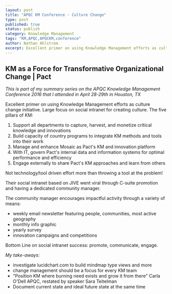 ```yaml
---
layout: post
title: "APQC KM Conference - Culture Change"
type: post
published: true
status: publish
category: Knowledge Management
tags: "KM,APQC,APQCKM,conference"
author: Nathan Ahlstrom
excerpt: Excellent primer on using Knowledge Management efforts as culture change catalyst...
---
```


## KM as a Force for Transformative Organizational Change | Pact

_This is part of my summary series on the APQC Knowledge Management Conference 2016 that I attended in April 28-29th in Houston, TX_

Excellent primer on using Knowledge Management efforts as culture change initiative.  Large focus on social intranet for creating culture.  The five pillars of KM:

1. Support all departments to capture, harvest, and monetize critical knowledge and innovations
2. Build capacity of country programs to integrate KM methods and tools into their work
3. Manage and enhance Mosaic as Pact's KM and innovation platform
4. With IT, govern Pact's internal data and information systems for optimal performance and efficiency
5. Engage externally to share Pact's KM approaches and learn from others

Not technology/tool driven effort more than throwing a tool at the problem!

Their social intranet based on JIVE went viral through C-suite promotion and having a dedicated community manager.

The community manager encourages impactful activity through a variety of means:
- weekly email newsletter featuring people, communities, most active geography
- monthly info graphic
- yearly survey
- innovation campaigns and competitions

Bottom Line on social intranet success: promote, communicate, engage.

_My take-aways:_
- investigate lucidchart.com to build mindmap type views and more
- change management should be a focus for every KM team
- "Position KM where burning need exists and grow it from there" Carla O'Dell APQC, restated by speaker Sara Teitelman
- Document current state and ideal future state at the same time
